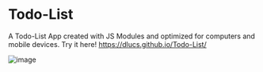 # Todo-List
A Todo-List App created with JS Modules and optimized for computers and mobile devices.
Try it here! https://dlucs.github.io/Todo-List/


![image](https://user-images.githubusercontent.com/99974795/216348977-865e2294-1afd-481f-af15-04064db5997e.png)

